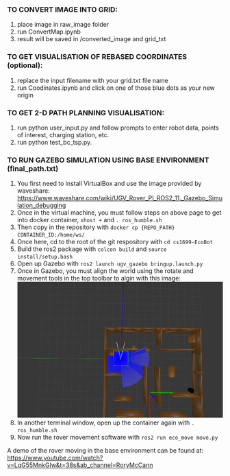 ### TO CONVERT IMAGE INTO GRID:
1. place image in raw_image folder
2. run ConvertMap.ipynb
3. result will be saved in /converted_image and grid_txt

### TO GET VISUALISATION OF REBASED COORDINATES (optional):
1. replace the input filename with your grid.txt file name
2. run Coodinates.ipynb and click on one of those blue dots as your new origin

### TO GET 2-D PATH PLANNING VISUALISATION:
1. run python user_input.py and follow prompts to enter robot data, points of interest, charging station, etc. 
2. run python test_bc_tsp.py.

### TO RUN GAZEBO SIMULATION USING BASE ENVIRONMENT (final_path.txt)
1. You first need to install VirtualBox and use the image provided by waveshare:
   https://www.waveshare.com/wiki/UGV_Rover_PI_ROS2_11._Gazebo_Simulation_debugging
2. Once in the virtual machine, you must follow steps on above page to get into docker container, ```xhost +``` and ```. ros_humble.sh```
3. Then copy in the repository with ```docker cp {REPO_PATH} CONTAINER_ID:/home/ws/```
4. Once here, cd to the root of the git respository with ```cd cs1699-EcoBot```
5. Build the ros2 package with ```colcon build``` and ```source install/setup.bash```
6. Open up Gazebo with ```ros2 launch ugv_gazebo bringup.launch.py```
7. Once in Gazebo, you must align the world using the rotate and movement tools in the top toolbar to algin with this image:
   ![Gazebo Alignment Image](alignment.png)
9. In another terminal window, open up the container again with ```. ros_humble.sh```
10. Now run the rover movement software with ```ros2 run eco_move move.py```

A demo of the rover moving in the base environment can be found at: https://www.youtube.com/watch?v=LqG55MnkGIw&t=38s&ab_channel=RoryMcCann
